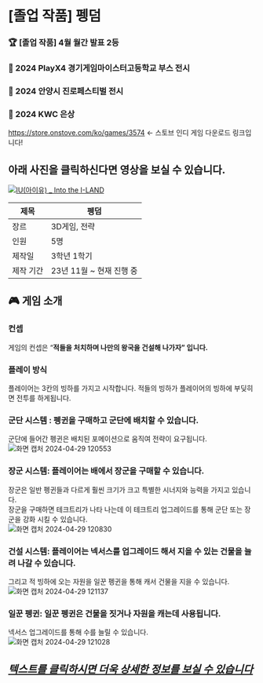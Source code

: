 # [졸업 작품] 펭덤

<aside>
  
### 🏆 [졸업 작품] 4월 월간 발표 2등  
### 🤩 2024 PlayX4 경기게임마이스터고등학교 부스 전시
### 🤩 2024 안양시 진로페스티벌 전시  
### 🤩 2024 KWC 은상

https://store.onstove.com/ko/games/3574 <- 스토브 인디 게임 다운로드 링크입니다!

# 아래 사진을 클릭하신다면 영상을 보실 수 있습니다.  

[![IU(아이유) _ Into the I-LAND](http://img.youtube.com/vi/cxYR76_1fW0/0.jpg)](https://youtu.be/cxYR76_1fW0?si=d53z0KIfGfh_qI83) 

| 제목 | 펭덤 |
| --- | --- |
| 장르 | 3D게임, 전략 |
| 인원 | 5명 |
| 제작일 | 3학년 1학기 |
| 제작 기간 | 23년 11월 ~ 현재 진행 중 |

# 🎮 게임 소개


### **컨셉**

게임의 컨셉은 “**적들을 처치하며 나만의 왕국을 건설해 나가자” 입니다.**

### 플레이 방식

플레이어는 3칸의 빙하를 가지고 시작합니다.
적들의 빙하가 플레이어의 빙하에 부딪히면 전투를 하게됩니다.  

### 군단 시스템 : 펭귄을 구매하고 군단에 배치할 수 있습니다. 
군단에 들어간 펭귄은 배치된 포메이션으로 움직여 전략이 요구됩니다.  
![화면 캡처 2024-04-29 120553](https://github.com/rlatjdgh1122/GraduationProject/assets/98933564/b1a6e032-e978-4b23-9af8-8abfee4e26d7)


### 장군 시스템: 플레이어는 배에서 장군을 구매할 수 있습니다. 
장군은 일반 펭귄들과 다르게 훨씬 크기가 크고 특별한 시너지와 능력을 가지고 있습니다.   
장군을 구매하면 테크트리가 나타 나는데 이 테크트리 업그레이드를 통해 군단 또는 장군을 강화 시킬 수 있습니다.  
![화면 캡처 2024-04-29 120830](https://github.com/rlatjdgh1122/GraduationProject/assets/98933564/3c9d9f39-bf96-45d8-99ba-51e32f5a0457)


### 건설 시스템: 플레이어는 넥서스를 업그레이드 해서 지을 수 있는 건물을 늘려 나갈 수 있습니다.  
그리고 적 빙하에 오는 자원을 일꾼 펭귄을 통해 캐서 건물을 지을 수 있습니다.
![화면 캡처 2024-04-29 121137](https://github.com/rlatjdgh1122/GraduationProject/assets/98933564/5d0dbcce-a910-47ca-9360-893bc8bd60fe)


### 일꾼 펭귄: 일꾼 펭귄은 건물을 짓거나 자원을 캐는데 사용됩니다. 
넥서스 업그레이드를 통해 수를 늘릴 수 있습니다.  
![화면 캡처 2024-04-29 121028](https://github.com/rlatjdgh1122/GraduationProject/assets/98933564/4829b18d-6982-49b3-87e0-abf024af897b)


## [***텍스트를 클릭하시면 더욱 상세한 정보를 보실 수 있습니다***](https://www.notion.so/Project-PENGDOM-a1f55978fafa498a8f32bfb3dfc7dc6a?pvs=21)



</aside>
